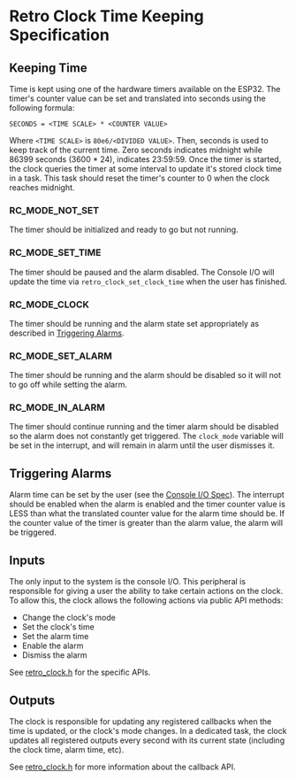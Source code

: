 # Retro Clock Time Keeping Specification

## Keeping Time

Time is kept using one of the hardware timers available on the ESP32. The timer's
counter value can be set and translated into seconds using the following formula:

```
SECONDS = <TIME SCALE> * <COUNTER VALUE>
```

Where `<TIME SCALE>` is `80e6/<DIVIDED VALUE>`. Then, seconds is used to keep track
of the current time. Zero seconds indicates midnight while 86399 seconds (3600 * 24),
indicates 23:59:59.  Once the timer is started, the clock queries the timer at some
interval to update it's stored clock time in a task. This task should reset the timer's
counter to 0 when the clock reaches midnight.


### RC_MODE_NOT_SET

The timer should be initialized and ready to go but not running.


### RC_MODE_SET_TIME

The timer should be paused and the alarm disabled. The Console I/O will update
the time via `retro_clock_set_clock_time` when the user has finished.


### RC_MODE_CLOCK

The timer should be running and the alarm state set appropriately as described
in [Triggering Alarms](#triggering-alarms).


### RC_MODE_SET_ALARM

The timer should be running and the alarm should be disabled so it will not to go off
while setting the alarm.


### RC_MODE_IN_ALARM

The timer should continue running and the timer alarm should be disabled so the
alarm does not constantly get triggered. The `clock_mode` variable will be set
in the interrupt, and will remain in alarm until the user dismisses it.


## Triggering Alarms

Alarm time can be set by the user (see the [Console I/O Spec](./console_io.md)). The interrupt
should be enabled when the alarm is enabled and the timer counter value is LESS than
what the translated counter value for the alarm time should be. If the counter value of the
timer is greater than the alarm value, the alarm will be triggered.


## Inputs

The only input to the system is the console I/O. This peripheral is responsible
for giving a user the ability to take certain actions on the clock. To allow this, the
clock allows the following actions via public API methods:

* Change the clock's mode
* Set the clock's time
* Set the alarm time
* Enable the alarm
* Dismiss the alarm

See [retro_clock.h](../code/main/retro_clock.h) for the specific APIs.


## Outputs

The clock is responsible for updating any registered callbacks when the time is updated,
or the clock's mode changes.  In a dedicated task, the clock updates all registered outputs
every second with its current state (including the clock time, alarm time, etc).

See [retro_clock.h](../code/main/retro_clock.h) for more information about the callback API.
